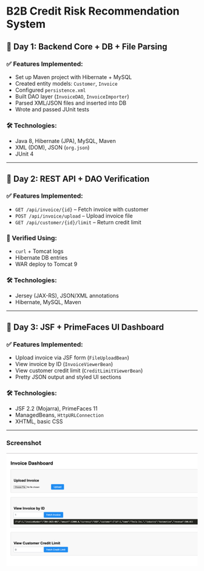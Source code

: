# B2B Credit Risk Recommendation System

## 🔹 Day 1: Backend Core + DB + File Parsing

### ✅ Features Implemented:
- Set up Maven project with Hibernate + MySQL
- Created entity models: `Customer`, `Invoice`
- Configured `persistence.xml`
- Built DAO layer (`InvoiceDAO`, `InvoiceImporter`)
- Parsed XML/JSON files and inserted into DB
- Wrote and passed JUnit tests

### 🛠️ Technologies:
- Java 8, Hibernate (JPA), MySQL, Maven
- XML (DOM), JSON (`org.json`)
- JUnit 4

---

## 🔹 Day 2: REST API + DAO Verification

### ✅ Features Implemented:
- `GET /api/invoice/{id}` – Fetch invoice with customer
- `POST /api/invoice/upload` – Upload invoice file
- `GET /api/customer/{id}/limit` – Return credit limit

### 🔎 Verified Using:
- `curl` + Tomcat logs
- Hibernate DB entries
- WAR deploy to Tomcat 9

### 🛠️ Technologies:
- Jersey (JAX-RS), JSON/XML annotations
- Hibernate, MySQL, Maven

---

## 🔹 Day 3: JSF + PrimeFaces UI Dashboard

### ✅ Features Implemented:
- Upload invoice via JSF form (`FileUploadBean`)
- View invoice by ID (`InvoiceViewerBean`)
- View customer credit limit (`CreditLimitViewerBean`)
- Pretty JSON output and styled UI sections

### 🛠️ Technologies:
- JSF 2.2 (Mojarra), PrimeFaces 11
- ManagedBeans, `HttpURLConnection`
- XHTML, basic CSS

---

### Screenshot

<img src="assets/Day3-UI.png" alt="Invoice Dashboard UI" width="800"/>

